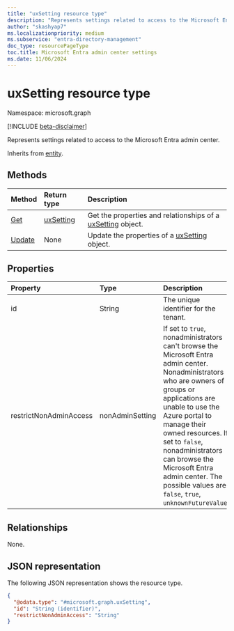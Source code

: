 ```yaml
---
title: "uxSetting resource type"
description: "Represents settings related to access to the Microsoft Entra admin center."
author: "skashyap7"
ms.localizationpriority: medium
ms.subservice: "entra-directory-management"
doc_type: resourcePageType
toc.title: Microsoft Entra admin center settings
ms.date: 11/06/2024
---
```


# uxSetting resource type

Namespace: microsoft.graph

[!INCLUDE [beta-disclaimer](../../includes/beta-disclaimer.md)]

Represents settings related to access to the Microsoft Entra admin center. 

Inherits from [entity](../resources/entity.md).

## Methods

|Method|Return type|Description|
|:---|:---|:---|
|[Get](../api/uxsetting-get.md)|[uxSetting](../resources/uxsetting.md)|Get the properties and relationships of a [uxSetting](../resources/uxsetting.md) object.|
|[Update](../api/uxsetting-update.md)|None|Update the properties of a [uxSetting](../resources/uxsetting.md) object.|

## Properties

|Property|Type|Description|
|:---|:---|:---|
|id| String | The unique identifier for the tenant.|
|restrictNonAdminAccess|nonAdminSetting|If set to `true`, nonadministrators can't browse the Microsoft Entra admin center. Nonadministrators who are owners of groups or applications are unable to use the Azure portal to manage their owned resources. If set to `false`, nonadministrators can browse the Microsoft Entra admin center. The possible values are: `false`, `true`, `unknownFutureValue`.|

## Relationships

None.

## JSON representation

The following JSON representation shows the resource type.

<!-- {
  "blockType": "resource",
  "keyProperty": "id",
  "@odata.type": "microsoft.graph.uxSetting",
  "openType": false
}
-->
``` json
{
  "@odata.type": "#microsoft.graph.uxSetting",
  "id": "String (identifier)",
  "restrictNonAdminAccess": "String"
}
```
